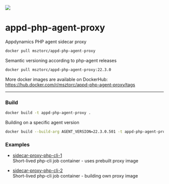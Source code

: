 [<img src="https://img.shields.io/badge/dockerhub-images-success.svg?logo=DOCKER">](<https://hub.docker.com/r/msztorc/appd-php-agent-proxy/tags>)

# appd-php-agent-proxy
Appdynamics PHP agent sidecar proxy


```bash
docker pull msztorc/appd-php-agent-proxy
```

Semantic versioning according to php-agent releases
```bash
docker pull msztorc/appd-php-agent-proxy:22.3.0
```
More docker images are available on DockerHub: https://hub.docker.com/r/msztorc/appd-php-agent-proxy/tags

---

### Build

```bash
docker build -t appd-php-agent-proxy .
```

Building on a specific agent version

```bash
docker build --build-arg AGENT_VERSION=22.3.0.501 -t appd-php-agent-proxy .
```


### Examples

- [sidecar-proxy-php-cli-1](https://github.com/msztorc/appd-php-agent-docker-examples/tree/master/sidecar-proxy-php-cli-1/README.md)  
Short-lived php-cli job container - uses prebuilt proxy image 

- [sidecar-proxy-php-cli-2](https://github.com/msztorc/appd-php-agent-docker-examples/tree/master/sidecar-proxy-php-cli-2/README.md)  
Short-lived php-cli job container - building own proxy image
